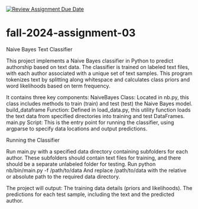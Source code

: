 [![Review Assignment Due Date](https://classroom.github.com/assets/deadline-readme-button-22041afd0340ce965d47ae6ef1cefeee28c7c493a6346c4f15d667ab976d596c.svg)](https://classroom.github.com/a/pEbqUUJs)
# fall-2024-assignment-03

Naive Bayes Text Classifier

This project implements a Naive Bayes classifier in Python to predict authorship based on text data. The classifier is trained on labeled text files, with each author associated with a unique set of text samples. This program tokenizes text by splitting along whitespace and calculates class priors and word likelihoods based on term frequency.

It contains three key components:
    NaiveBayes Class: Located in nb.py, this class includes methods to train (train) and test (test) the Naive Bayes model.
    build_dataframe Function: Defined in load_data.py, this utility function loads the text data from specified directories into training and test DataFrames.
    main.py Script: This is the entry point for running the classifier, using argparse to specify data locations and output predictions.


Running the Classifier

Run main.py with a specified data directory containing subfolders for each author. These subfolders should contain text files for training, and there should be a separate unlabeled folder for testing.
Run python nb/bin/main.py -f /path/to/data
And replace /path/to/data with the relative or absolute path to the required data directory.

The project will output:
    The training data details (priors and likelihoods).
    The predictions for each test sample, including the text and the predicted author.
